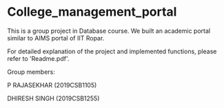 # College_management_portal

This is a group project in Database course. We built an academic portal similar to AIMS portal of IIT Ropar. 

For detailed explanation of the project and implemented functions, please refer to 'Readme.pdf'.

Group members:

P RAJASEKHAR (2019CSB1105)

DHIRESH SINGH (2019CSB1255)

